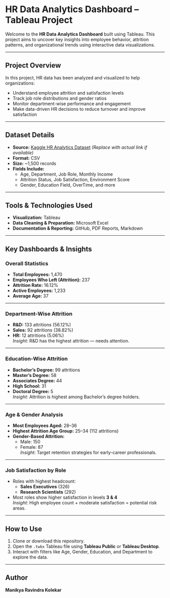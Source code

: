 # HR Data Analytics Dashboard – Tableau Project

Welcome to the **HR Data Analytics Dashboard** built using Tableau. This project aims to uncover key insights into employee behavior, attrition patterns, and organizational trends using interactive data visualizations.

---

## Project Overview

In this project, HR data has been analyzed and visualized to help organizations:
- Understand employee attrition and satisfaction levels 
- Track job role distributions and gender ratios
- Monitor department-wise performance and engagement
- Make data-driven HR decisions to reduce turnover and improve satisfaction

---

## Dataset Details

- **Source:** [Kaggle HR Analytics Dataset](https://www.kaggle.com/datasets) *(Replace with actual link if available)*
- **Format:** CSV
- **Size:** ~1,500 records
- **Fields Include:** 
  - Age, Department, Job Role, Monthly Income
  - Attrition Status, Job Satisfaction, Environment Score
  - Gender, Education Field, OverTime, and more

---

##  Tools & Technologies Used

- **Visualization:** Tableau
- **Data Cleaning & Preparation:** Microsoft Excel
- **Documentation & Reporting:** GitHub, PDF Reports, Markdown

---

## Key Dashboards & Insights

### Overall Statistics
- **Total Employees:** 1,470  
- **Employees Who Left (Attrition):** 237  
- **Attrition Rate:** 16.12%  
- **Active Employees:** 1,233  
- **Average Age:** 37  

---

### Department-Wise Attrition
- **R&D:** 133 attritions (56.12%)  
- **Sales:** 92 attritions (38.82%)  
- **HR:** 12 attritions (5.06%)  
  *Insight:* R&D has the highest attrition — needs attention.

---

### Education-Wise Attrition
- **Bachelor’s Degree:** 99 attritions  
- **Master’s Degree:** 58  
- **Associates Degree:** 44  
- **High School:** 31  
- **Doctoral Degree:** 5  
   *Insight:* Attrition is highest among Bachelor’s degree holders.

---

### Age & Gender Analysis
- **Most Employees Aged:** 28–36  
- **Highest Attrition Age Group:** 25–34 (112 attritions)  
- **Gender-Based Attrition:**  
  - Male: 150  
  - Female: 87  
 *Insight:* Target retention strategies for early-career professionals.

---

### Job Satisfaction by Role
- Roles with highest headcount:  
  - **Sales Executives** (326)  
  - **Research Scientists** (292)  
- Most roles show higher satisfaction in levels **3 & 4**  
  *Insight:* High employee count + moderate satisfaction = potential risk areas.

---

## How to Use

1. Clone or download this repository.
2. Open the `.twbx` Tableau file using **Tableau Public** or **Tableau Desktop**.
3. Interact with filters like Age, Gender, Education, and Department to explore the data.

---

## Author

**Manikya Ravindra Kolekar**  





